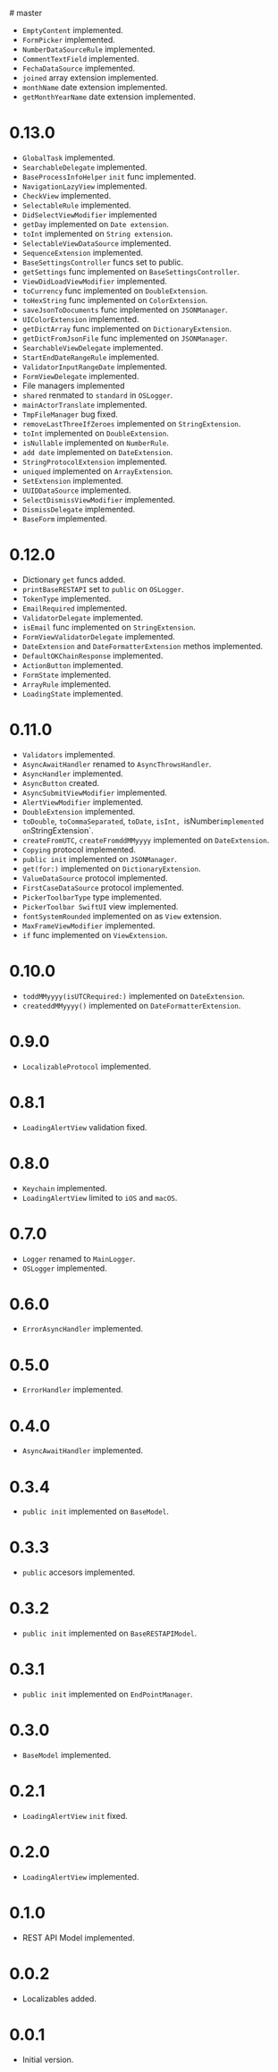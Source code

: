# master

- `EmptyContent` implemented.
- `FormPicker` implemented.
- `NumberDataSourceRule` implemented.
- `CommentTextField` implemented.
- `FechaDataSource` implemented.
- `joined` array extension implemented.
- `monthName` date extension implemented.
- `getMonthYearName` date extension implemented.

# 0.13.0

- `GlobalTask` implemented.
- `SearchableDelegate` implemented.
- `BaseProcessInfoHelper` `init` func implemented.
- `NavigationLazyView` implemented.
- `CheckView` implemented.
- `SelectableRule` implemented.
- `DidSelectViewModifier` implemented
- `getDay` implemented on `Date extension`.
- `toInt` implemented on `String extension`. 
- `SelectableViewDataSource` implemented.
- `SequenceExtension` implemented.
- `BaseSettingsController` funcs set to public.
- `getSettings` func implemented on `BaseSettingsController`.
- `ViewDidLoadViewModifier` implemented.
- `toCurrency` func implemented on `DoubleExtension`. 
- `toHexString` func implemented on `ColorExtension`.
- `saveJsonToDocuments` func implemented on `JSONManager`.
- `UIColorExtension` implemented.
- `getDictArray` func implemented on `DictionaryExtension`.
- `getDictFromJsonFile` func implemented on `JSONManager`. 
- `SearchableViewDelegate` implemented.
- `StartEndDateRangeRule` implemented.
- `ValidatorInputRangeDate` implemented.
- `FormViewDelegate` implemented.
- File managers implemented
- `shared` renmated to `standard` in `OSLogger`.
- `mainActorTranslate` implemented.
- `TmpFileManager` bug fixed.
- `removeLastThreeIfZeroes` implemented on `StringExtension`. 
- `toInt` implemented on `DoubleExtension`.
- `isNullable` implemented on `NumberRule`.
- `add date` implemented on `DateExtension`.
- `StringProtocolExtension` implemented.
- `uniqued` implemented on `ArrayExtension`.
- `SetExtension` implemented.
- `UUIDDataSource` implemented.
- `SelectDismissViewModifier` implemented.
- `DismissDelegate` implemented.
- `BaseForm` implemented.

# 0.12.0

- Dictionary `get` funcs added.
- `printBaseRESTAPI` set to `public` on `OSLogger`. 
- `TokenType` implemented.
- `EmailRequired` implemented.
- `ValidatorDelegate` implemented.
- `isEmail` func implemented on `StringExtension`.
- `FormViewValidatorDelegate` implemented.
- `DateExtension` and `DateFormatterExtension` methos implemented.
- `DefaultOKChainResponse` implemented.
- `ActionButton` implemented.
- `FormState` implemented.
- `ArrayRule` implemented.
- `LoadingState` implemented.

# 0.11.0

- `Validators` implemented.
- `AsyncAwaitHandler` renamed to `AsyncThrowsHandler`.
- `AsyncHandler` implemented.
- `AsyncButton` created.
- `AsyncSubmitViewModifier` implemented.
- `AlertViewModifier` implemented.
- `DoubleExtension` implemented.
- `toDouble`, `toCommaSeparated`, `toDate`, `isInt, `isNumber` implemented on `StringExtension`.
- `createFromUTC`, `createFromddMMyyyy` implemented on `DateExtension`. 
- `Copying` protocol implemented.
- `public init` implemented on `JSONManager`.
- `get(for:)` implemented on `DictionaryExtension`.
- `ValueDataSource` protocol implemented.
- `FirstCaseDataSource` protocol implemented.
- `PickerToolbarType` type implemented.
- `PickerToolbar SwiftUI` view implemented.
- `fontSystemRounded` implemented on as `View` extension.
- `MaxFrameViewModifier` implemented.
- `if` func implemented on `ViewExtension`.

# 0.10.0

- `toddMMyyyy(isUTCRequired:)` implemented on `DateExtension`.
- `createddMMyyyy()` implemented on `DateFormatterExtension`.

# 0.9.0

- `LocalizableProtocol` implemented.

# 0.8.1

- `LoadingAlertView` validation fixed.

# 0.8.0

- `Keychain` implemented.
- `LoadingAlertView` limited to `iOS` and `macOS`.
 
# 0.7.0

- `Logger` renamed to `MainLogger`.
- `OSLogger` implemented.

# 0.6.0

- `ErrorAsyncHandler` implemented.

# 0.5.0

- `ErrorHandler` implemented.

# 0.4.0

- `AsyncAwaitHandler` implemented.

# 0.3.4

- `public init` implemented on `BaseModel`.

# 0.3.3

- `public` accesors implemented.

# 0.3.2

- `public init` implemented on `BaseRESTAPIModel`.

# 0.3.1

- `public init` implemented on `EndPointManager`.

# 0.3.0

- `BaseModel` implemented.

# 0.2.1

- `LoadingAlertView` `init` fixed.

# 0.2.0

- `LoadingAlertView` implemented.

# 0.1.0

- REST API Model implemented.

# 0.0.2

- Localizables added.

# 0.0.1

- Initial version.

